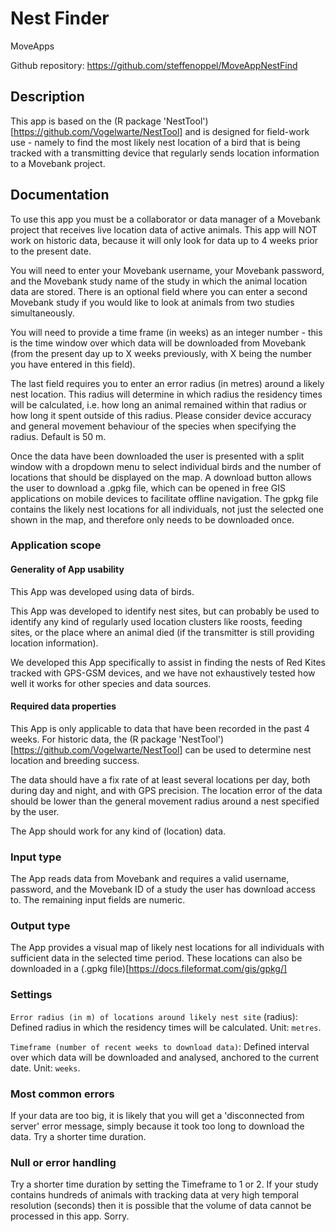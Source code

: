 # Nest Finder

MoveApps

Github repository: https://github.com/steffenoppel/MoveAppNestFind

## Description
This app is based on the (R package 'NestTool')[https://github.com/Vogelwarte/NestTool] and is designed for field-work use - namely to find the most likely nest location of a bird that is being tracked with a transmitting device that regularly sends location information to a Movebank project.

## Documentation
To use this app you must be a collaborator or data manager of a Movebank project that receives live location data of active animals. This app will NOT work on historic data, because it will only look for data up to 4 weeks prior to the present date.

You will need to enter your Movebank username, your Movebank password, and the Movebank study name of the study in which the animal location data are stored. There is an optional field where you can enter a second Movebank study if you would like to look at animals from two studies simultaneously.

You will need to provide a time frame (in weeks) as an integer number - this is the time window over which data will be downloaded from Movebank (from the present day up to X weeks previously, with X being the number you have entered in this field).

The last field requires you to enter an error radius (in metres) around a likely nest location. This radius will determine in which radius the residency times will be calculated, i.e. how long an animal remained within that radius or how long it spent outside of this radius. Please consider device accuracy and general movement behaviour of the species when specifying the radius. Default is 50 m.

Once the data have been downloaded the user is presented with a split window with a dropdown menu to select individual birds and the number of locations that should be displayed on the map. A download button allows the user to download a .gpkg file, which can be opened in free GIS applications on mobile devices to facilitate offline navigation. The gpkg file contains the likely nest locations for all individuals, not just the selected one shown in the map, and therefore only needs to be downloaded once.

### Application scope
#### Generality of App usability

This App was developed using data of birds. 

This App was developed to identify nest sites, but can probably be used to identify any kind of regularly used location clusters like roosts, feeding sites, or the place where an animal died (if the transmitter is still providing location information).

We developed this App specifically to assist in finding the nests of Red Kites tracked with GPS-GSM devices, and we have not exhaustively tested how well it works for other species and data sources.

#### Required data properties

This App is only applicable to data that have been recorded in the past 4 weeks. For historic data, the (R package 'NestTool')[https://github.com/Vogelwarte/NestTool] can be used to determine nest location and breeding success. 

The data should have a fix rate of at least several locations per day, both during day and night, and with GPS precision. The location error of the data should be lower than the general movement radius around a nest specified by the user. 

The App should work for any kind of (location) data.

### Input type
The App reads data from Movebank and requires a valid username, password, and the Movebank ID of a study the user has download access to. The remaining input fields are numeric.

### Output type
The App provides a visual map of likely nest locations for all individuals with sufficient data in the selected time period. These locations can also be downloaded in a (.gpkg file)[https://docs.fileformat.com/gis/gpkg/]


### Settings 
`Error radius (in m) of locations around likely nest site` (radius): Defined radius in which the residency times will be calculated. Unit: `metres`.


`Timeframe (number of recent weeks to download data)`: Defined interval over which data will be downloaded and analysed, anchored to the current date. Unit: `weeks`.


### Most common errors
If your data are too big, it is likely that you will get a 'disconnected from server' error message, simply because it took too long to download the data. Try a shorter time duration.

### Null or error handling
Try a shorter time duration by setting the Timeframe to 1 or 2. If your study contains hundreds of animals with tracking data at very high temporal resolution (seconds) then it is possible that the volume of data cannot be processed in this app. Sorry.
